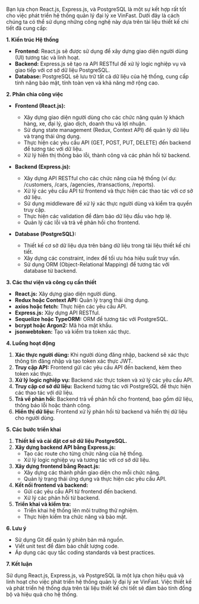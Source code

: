 Bạn lựa chọn React.js, Express.js, và PostgreSQL là một sự kết hợp rất tốt cho việc phát triển hệ thống quản lý đại lý xe VinFast. Dưới đây là cách chúng ta có thể sử dụng những công nghệ này dựa trên tài liệu thiết kế chi tiết đã cung cấp:

**1.  Kiến trúc Hệ thống**

* **Frontend:** React.js sẽ được sử dụng để xây dựng giao diện người dùng (UI) tương tác và linh hoạt. 
* **Backend:** Express.js sẽ tạo ra API RESTful để xử lý logic nghiệp vụ và giao tiếp với cơ sở dữ liệu PostgreSQL.
* **Database:** PostgreSQL sẽ lưu trữ tất cả dữ liệu của hệ thống, cung cấp tính năng bảo mật, tính toàn vẹn và khả năng mở rộng cao.

**2.  Phân chia công việc**

* **Frontend (React.js):**
    * Xây dựng giao diện người dùng cho các chức năng quản lý khách hàng, xe, đại lý, giao dịch, doanh thu và lợi nhuận.
    * Sử dụng state management (Redux, Context API) để quản lý dữ liệu và trạng thái ứng dụng.
    * Thực hiện các yêu cầu API (GET, POST, PUT, DELETE) đến backend để tương tác với dữ liệu.
    * Xử lý hiển thị thông báo lỗi, thành công và các phản hồi từ backend.

* **Backend (Express.js):**
    * Xây dựng API RESTful cho các chức năng của hệ thống (ví dụ: /customers, /cars, /agencies, /transactions, /reports).
    * Xử lý các yêu cầu API từ frontend và thực hiện các thao tác với cơ sở dữ liệu.
    * Sử dụng middleware để xử lý xác thực người dùng và kiểm tra quyền truy cập.
    * Thực hiện các validation để đảm bảo dữ liệu đầu vào hợp lệ.
    * Quản lý các lỗi và trả về phản hồi cho frontend.

* **Database (PostgreSQL):**
    * Thiết kế cơ sở dữ liệu dựa trên bảng dữ liệu trong tài liệu thiết kế chi tiết.
    * Xây dựng các constraint, index để tối ưu hóa hiệu suất truy vấn.
    * Sử dụng ORM (Object-Relational Mapping) để tương tác với database từ backend.

**3.  Các thư viện và công cụ cần thiết**

* **React.js:** Xây dựng giao diện người dùng.
* **Redux hoặc Context API:** Quản lý trạng thái ứng dụng.
* **axios hoặc fetch:** Thực hiện các yêu cầu API.
* **Express.js:** Xây dựng API RESTful.
* **Sequelize hoặc TypeORM:** ORM để tương tác với PostgreSQL.
* **bcrypt hoặc Argon2:** Mã hóa mật khẩu.
* **jsonwebtoken:** Tạo và kiểm tra token xác thực.

**4.  Luồng hoạt động**

1. **Xác thực người dùng:** Khi người dùng đăng nhập, backend sẽ xác thực thông tin đăng nhập và tạo token xác thực JWT.
2. **Truy cập API:** Frontend gửi các yêu cầu API đến backend, kèm theo token xác thực.
3. **Xử lý logic nghiệp vụ:** Backend xác thực token và xử lý các yêu cầu API.
4. **Truy cập cơ sở dữ liệu:** Backend tương tác với PostgreSQL để thực hiện các thao tác với dữ liệu.
5. **Trả về phản hồi:** Backend trả về phản hồi cho frontend, bao gồm dữ liệu, thông báo lỗi hoặc thành công.
6. **Hiển thị dữ liệu:** Frontend xử lý phản hồi từ backend và hiển thị dữ liệu cho người dùng.

**5.  Các bước triển khai**

1. **Thiết kế và cài đặt cơ sở dữ liệu PostgreSQL.**
2. **Xây dựng backend API bằng Express.js:**
    * Tạo các route cho từng chức năng của hệ thống.
    * Xử lý logic nghiệp vụ và tương tác với cơ sở dữ liệu.
3. **Xây dựng frontend bằng React.js:**
    * Xây dựng các thành phần giao diện cho mỗi chức năng.
    * Quản lý trạng thái ứng dụng và thực hiện các yêu cầu API.
4. **Kết nối frontend và backend:**
    * Gửi các yêu cầu API từ frontend đến backend.
    * Xử lý các phản hồi từ backend.
5. **Triển khai và kiểm tra:**
    * Triển khai hệ thống lên môi trường thử nghiệm.
    * Thực hiện kiểm tra chức năng và bảo mật.

**6.  Lưu ý**

* Sử dụng Git để quản lý phiên bản mã nguồn.
* Viết unit test để đảm bảo chất lượng code.
* Áp dụng các quy tắc coding standards và best practices.

**7.  Kết luận**

Sử dụng React.js, Express.js, và PostgreSQL là một lựa chọn hiệu quả và linh hoạt cho việc phát triển hệ thống quản lý đại lý xe VinFast. Việc thiết kế và phát triển hệ thống dựa trên tài liệu thiết kế chi tiết sẽ đảm bảo tính đồng bộ và hiệu quả cho hệ thống.
